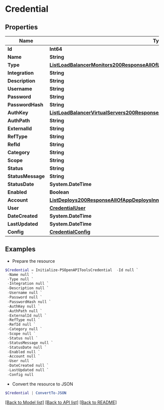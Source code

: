 # Credential
## Properties

Name | Type | Description | Notes
------------ | ------------- | ------------- | -------------
**Id** | **Int64** |  | [optional] 
**Name** | **String** |  | [optional] 
**Type** | [**ListLoadBalancerMonitors200ResponseAllOfLoadBalancerMonitorsInnerLoadBalancerType**](ListLoadBalancerMonitors200ResponseAllOfLoadBalancerMonitorsInnerLoadBalancerType.md) |  | [optional] 
**Integration** | **String** |  | [optional] 
**Description** | **String** |  | [optional] 
**Username** | **String** |  | [optional] 
**Password** | **String** |  | [optional] 
**PasswordHash** | **String** |  | [optional] 
**AuthKey** | [**ListLoadBalancerVirtualServers200ResponseAllOfLoadBalancerInstancesInnerSslCert**](ListLoadBalancerVirtualServers200ResponseAllOfLoadBalancerInstancesInnerSslCert.md) |  | [optional] 
**AuthPath** | **String** |  | [optional] 
**ExternalId** | **String** |  | [optional] 
**RefType** | **String** |  | [optional] 
**RefId** | **String** |  | [optional] 
**Category** | **String** |  | [optional] 
**Scope** | **String** |  | [optional] 
**Status** | **String** |  | [optional] 
**StatusMessage** | **String** |  | [optional] 
**StatusDate** | **System.DateTime** |  | [optional] 
**Enabled** | **Boolean** |  | [optional] 
**Account** | [**ListDeploys200ResponseAllOfAppDeploysInnerInstance**](ListDeploys200ResponseAllOfAppDeploysInnerInstance.md) |  | [optional] 
**User** | [**CredentialUser**](CredentialUser.md) |  | [optional] 
**DateCreated** | **System.DateTime** |  | [optional] 
**LastUpdated** | **System.DateTime** |  | [optional] 
**Config** | [**CredentialConfig**](CredentialConfig.md) |  | [optional] 

## Examples

- Prepare the resource
```powershell
$Credential = Initialize-PSOpenAPIToolsCredential  -Id null `
 -Name null `
 -Type null `
 -Integration null `
 -Description null `
 -Username null `
 -Password null `
 -PasswordHash null `
 -AuthKey null `
 -AuthPath null `
 -ExternalId null `
 -RefType null `
 -RefId null `
 -Category null `
 -Scope null `
 -Status null `
 -StatusMessage null `
 -StatusDate null `
 -Enabled null `
 -Account null `
 -User null `
 -DateCreated null `
 -LastUpdated null `
 -Config null
```

- Convert the resource to JSON
```powershell
$Credential | ConvertTo-JSON
```

[[Back to Model list]](../README.md#documentation-for-models) [[Back to API list]](../README.md#documentation-for-api-endpoints) [[Back to README]](../README.md)

